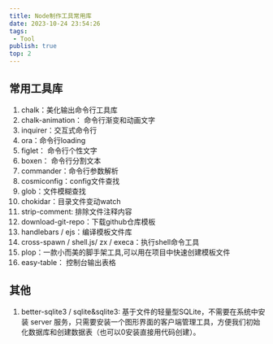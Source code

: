 ```yaml
---
title: Node制作工具常用库
date: 2023-10-24 23:54:26
tags:
 - Tool
publish: true
top: 2
---
```


## 常用工具库

1. chalk：美化输出命令行工具库
2. chalk-animation： 命令行渐变和动画文字
3. inquirer：交互式命令行
4. ora：命令行loading
5. figlet： 命令行个性文字
6. boxen： 命令行分割文本
7. commander：命令行参数解析
8. cosmiconfig：config文件查找
9. glob：文件模糊查找
10. chokidar：目录文件变动watch
11. strip-comment: 排除文件注释内容
12. download-git-repo：下载github仓库模板
13. handlebars / ejs：编译模板文件库
14. cross-spawn / shell.js/ zx / execa：执行shell命令工具
15. plop：一款小而美的脚手架工具,可以用在项目中快速创建模板文件
16. easy-table： 控制台输出表格

## 其他

1. better-sqlite3 / sqlite&sqlite3:  基于文件的轻量型SQLite，不需要在系统中安装 server 服务，只需要安装一个图形界面的客户端管理工具，方便我们初始化数据库和创建数据表（也可以0安装直接用代码创建）。
